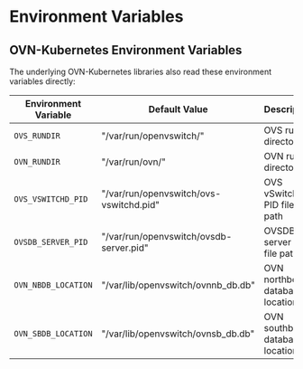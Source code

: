 # Environment Variables

## OVN-Kubernetes Environment Variables

The underlying OVN-Kubernetes libraries also read these environment variables directly:

| Environment Variable | Default Value | Description |
|---------------------|---------------|-------------|
| `OVS_RUNDIR` | "/var/run/openvswitch/" | OVS run directory |
| `OVN_RUNDIR` | "/var/run/ovn/" | OVN run directory |
| `OVS_VSWITCHD_PID` | "/var/run/openvswitch/ovs-vswitchd.pid" | OVS vSwitchd PID file path |
| `OVSDB_SERVER_PID` | "/var/run/openvswitch/ovsdb-server.pid" | OVSDB server PID file path |
| `OVN_NBDB_LOCATION` | "/var/lib/openvswitch/ovnnb_db.db" | OVN northbound database location |
| `OVN_SBDB_LOCATION` | "/var/lib/openvswitch/ovnsb_db.db" | OVN southbound database location |
